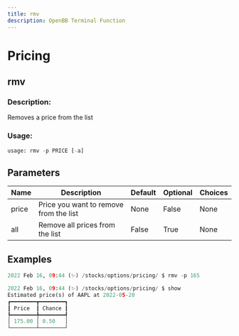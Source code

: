 ```yaml
---
title: rmv
description: OpenBB Terminal Function
---
```


# Pricing

## rmv

### Description: 

Removes a price from the list

### Usage: 
```python
usage: rmv -p PRICE [-a]
```

## Parameters

| Name | Description | Default | Optional | Choices |
| ---- | ----------- | ------- | -------- | ------- |
| price | Price you want to remove from the list | None | False | None |
| all | Remove all prices from the list | False | True | None |


## Examples

```python
2022 Feb 16, 09:44 (✨) /stocks/options/pricing/ $ rmv -p 165

2022 Feb 16, 09:44 (✨) /stocks/options/pricing/ $ show
Estimated price(s) of AAPL at 2022-05-20
┏━━━━━━━━┳━━━━━━━━┓
┃ Price  ┃ Chance ┃
┡━━━━━━━━╇━━━━━━━━┩
│ 175.00 │ 0.50   │
└────────┴────────┘
```

